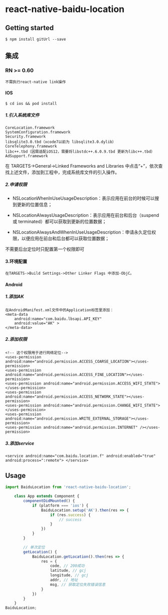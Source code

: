 # react-native-baidu-location

## Getting started

`$ npm install gitUrl --save`

## 集成
### RN >= 0.60
	不需执行react-native link操作
#### IOS

`$ cd ios && pod install` 

##### 1.引入系统库文件
	CoreLocation.framework
	SystemConfiguration.framework
	Security.framework
	libsqlite3.0.tbd（xcode7以前为 libsqlite3.0.dylib）
	CoreTelephony.framework
	libc++.tbd（因需适配iOS12，需要将libstdc++.6.0.9.tbd 更新为libc++.tbd）
	AdSupport.framework
在 TARGETS->General->Linked Frameworks and Libraries 中点击“+”，依次查找上述文件，添加到工程中，完成系统库文件的引入操作。
##### 2.申请权限
- NSLocationWhenInUseUsageDescription：表示应用在前台的时候可以搜到更新的位置信息；

- NSLocationAlwaysUsageDescription：表示应用在前台和后台（suspend 或 terminated）都可以获取到更新的位置数据；

- NSLocationAlwaysAndWhenInUseUsageDescription：申请永久定位权限，以便应用在前台和后台都可以获取位置数据；

不需要后台定位时只配置第一个权限即可

#### 3.环境配置
	在TARGETS->Build Settings->Other Linker Flags 中添加-ObjC。

#### Android
##### 1.添加AK
	在AndroidManifest.xml文件中的Application标签里添加：
	<meta-data
		android:name="com.baidu.lbsapi.API_KEY"
		android:value="AK" >
	</meta-data>

##### 2.添加权限
	<!-- 这个权限用于进行网络定位-->
	<uses-permission android:name="android.permission.ACCESS_COARSE_LOCATION"></uses-permission>
	<uses-permission android:name="android.permission.ACCESS_FINE_LOCATION"></uses-permission>
	<uses-permission android:name="android.permission.ACCESS_WIFI_STATE"></uses-permission>
	<uses-permission android:name="android.permission.ACCESS_NETWORK_STATE"></uses-permission>
	<uses-permission android:name="android.permission.CHANGE_WIFI_STATE"></uses-permission>
	<uses-permission android:name="android.permission.WRITE_EXTERNAL_STORAGE"></uses-permission>
	<uses-permission android:name="android.permission.INTERNET" /></uses-permission>

##### 3.添加service
	<service android:name="com.baidu.location.f" android:enabled="true" android:process=":remote"> </service>

## Usage
```javascript
import BaiduLocation from 'react-native-baidu-location';

	class App extends Component {
		componentDidMounted() {
			if (platform === 'ios') {
				BaiduLocation.setup('AK').then(res => {
					if (res.success) {
						// success
					}
				})
			}
		}

		// 单次定位
		getLocation() {
			BaiduLocation.getLocation().then(res => {
				res = {
					code, // 200成功
					latitude, // gcj
					longitude, // gcj
					addr, // 地址
					msg, // 获取定位失败错误信息
				}
			})
		}
	}
BaiduLocation;
```
